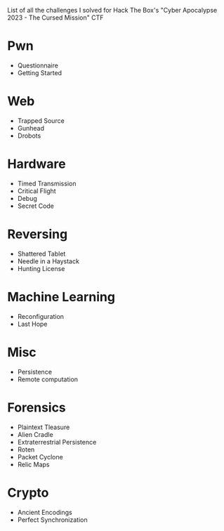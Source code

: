 List of all the challenges I solved for Hack The Box's "Cyber Apocalypse 2023 - The Cursed Mission" CTF

# Pwn
* Questionnaire
* Getting Started

# Web
* Trapped Source
* Gunhead
* Drobots

# Hardware
* Timed Transmission
* Critical Flight
* Debug
* Secret Code

# Reversing
* Shattered Tablet
* Needle in a Haystack
* Hunting License

# Machine Learning
* Reconfiguration
* Last Hope

# Misc
* Persistence
* Remote computation

# Forensics
* Plaintext Tleasure
* Alien Cradle
* Extraterrestrial Persistence
* Roten
* Packet Cyclone
* Relic Maps

# Crypto
* Ancient Encodings
* Perfect Synchronization